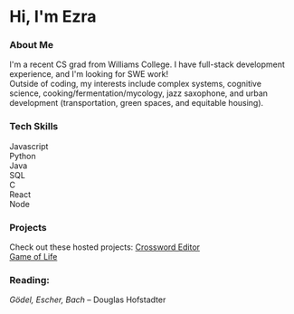 # Hi, I'm Ezra 

### About Me
I'm a recent CS grad from Williams College. I have full-stack development experience, and I'm looking for SWE work!  
Outside of coding, my interests include complex systems, cognitive science, cooking/fermentation/mycology, jazz saxophone, and urban development (transportation, green spaces, and equitable housing).

###  Tech Skills
Javascript  
Python  
Java  
SQL  
C  
React  
Node  

### Projects
Check out these hosted projects:
[Crossword Editor](https://crossword-editor-app.onrender.com/)  
[Game of Life](https://game-of-life-ezrajoffehancock.vercel.app/)

### Reading: 
*Gödel, Escher, Bach* – Douglas Hofstadter

